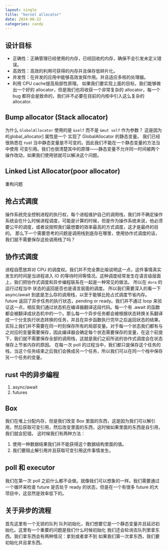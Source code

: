 ```yaml
---
layout: single
title: "kernel allocator"
date: 2024-08-22
categories: candy
---
```


## 设计目标
- 正确性：正确管理已经使用的内存，已经回收的内存，确保不会引发未定义错误。
- 高效性：高效的利用可获得的内存并且保存低碎片化。
- 并发性：在并发的应用中能够高效发挥作用。并且适应多核的处理器。
- 利用 CPU cache提高局部性原理。
如果我们要实现上面的目标，我们能够做出一个好的 allocator，但是我们也将收获一个非常复杂的 allocator，每一个 bug 都将会是致命的，我们并不必要在目前的内核中引入这么复杂的 allocator.  

## Bump allocator (Stack allocator)
为什么 `GlobalAllocator` 使用的是 `&self` 而不是 `&mut self` 作为参数？ 这是因为 #[global_allocator] 属性是一个  实现了 GlobalAllocator  的静态变量。 我们已经很熟悉在 rust 当中静态变量是不可变的。因此我们不能在一个静态变量的方法当中使用 可变引用。我们也很清楚其中的原理——静态变量不允许同一时间被两个操作改动，如果我们使用锁就可以解决这个问题。

## Linked List Allocator(poor allocator)
重构问题

## 抢占式调度
操作系统完全控制进程的执行权，每个进程维护自己的调用栈，我们并不确定操作系统会在什么时候进程调度，可能是计算的时候，但是作为操作系统来说，他必须要公平的调度，或者说按照我们最想要的效率最高的方式调度，这才是最终的目的。
那么下一个需要思考的问题是调用栈到底存在哪里，使用协作式调度的话，我们就不需要保存这些调用栈了吗？
## 协作式调度
进程自愿放弃对 CPU 的调度权。我们并不完全靠比喻说明这一点，这件事情真实发生的时间是当进程进入 IO 的等待时间等情况。这种调度经常发生在语言级层面上，我们把协作式调度和异步编程联系在一起是一种常见的做法。
所以在 `dora` 的运行过程当中 状态的返回是否也是语言层面的调度。
所以我们需要深入的看一下 async/await 到底是怎么存的调用栈，以至于能够比抢占式调度节省内存。
future 返回了异步任务的执行状态，pending or ready。我们并不通过 loop 来验证这一点，相反我们通过状态机在编译器翻译这段代码。每一个有 .await 的函数都会被翻译成状态机中的一个。那么每一个异步任务都会被根据状态转换关系翻译成一个分支执行状态转换的任务，并且在异步函数执行完毕之后返回状态的结果。实际上我们并不需要在同一时刻保存所有的局部变量。对于每一个状态我们都有与之对应的变量需要保存，因此编译器会确定每个状态需要保存的变量，在这个前提下，我们就不需要保存全部的调用栈，这就是我们之前所说的协作式调度会在状态保存上节省内存的原因。
在每一次 poll 的过程当中，我们都只是保存这个任务的栈，当这个任务结束之后我们会换成另一个任务，所以我们可以在同一个栈中保存另一个任务的变量。
## rust 中的异步编程
1. async/await 
2. futures
## Box
我们在堆上分配内存，但是我们改变 Box 里面的东西，这是因为我们可以解引用，然后获取可变引用，然后改变里面的东西，这时候如果里面的东西是自引用，我们就会犯错。
这时候我们有两种方法：
1. 使用一种数据结果我们并不能获得这个数据结构里面的值。
2. 我们要阻止解引用并且获取可变引用这件事情发生。

## poll 和 executor
我们在第一次 poll 之前什么都不会做。就像我们可以想象的一样。我们需要通过一个循环来检查 future 是否处于 ready 的状态，但是在一个有很多 future  的大项目中，这显然是效率低下的。

## 关于异步的流程
首先这里有一个无锁的队列
队列初始化，我们想要它是一个静态变量并且延迟初始化。这里有一个重要的问题是我们什么时候初始化
我们还会轮询去队列里拿东西。我们拿东西会有两种情况：拿到或者拿不到
如果我们第一次拿东西，我们要初始化并且拿东西。
